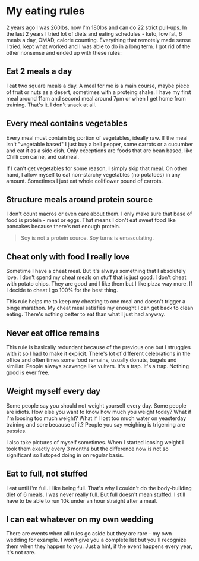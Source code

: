 # My eating rules

2 years ago I was 260lbs, now I'm 180lbs and can do 22 strict pull-ups. In the last 2 years I tried lot of diets and eating schedules - keto, low fat, 6 meals a day, OMAD, calorie counting. Everything that remotely made sense I tried, kept what worked and I was able to do in a long term. I got rid of the other nonsense and ended up with these rules:

## Eat 2 meals a day
I eat two square meals a day. A meal for me is a main course, maybe piece of fruit or nuts as a desert, sometimes with a proteing shake. I have my first meal around 11am and second meal around 7pm or when I get home from training. That's it. I don't snack at all.

## Every meal contains vegetables
Every meal must contain big portion of vegetables, ideally raw. If the meal isn't "vegetable based" I just buy a bell pepper, some carrots or a cucumber and eat it as a side dish. Only exceptions are foods that are bean based, like Chilli con carne, and oatmeal.

If I can't get vegetables for some reason, I simply skip that meal. On other hand, I allow myself to eat non-starchy vegetables (no potatoes) in any amount. Sometimes I just eat whole coliflower pound of carrots.

## Structure meals around protein source
I don't count macros or even care about them. I only make sure that base of food is protein - meat or eggs. That means I don't eat sweet food like pancakes because there's not enough protein.

> Soy is not a protein source. Soy turns is emasculating.

## Cheat only with food I really love
Sometime I have a cheat meal. But it's always something that I absolutely love. I don't spend my cheat meals on stuff that is just good. I don't cheat with potato chips. They are good and I like them but I like pizza way more. If I decide to cheat I go 100% for the best thing.

This rule helps me to keep my cheating to one meal and doesn't trigger a binge marathon. My cheat meal satisfies my enought I can get back to clean eating. There's nothing better to eat than what I just had anyway.

## Never eat office remains
This rule is basically redundant because of the previous one but I struggles with it so I had to make it explicit. There's lot of different celebrations in the office and often times some food remains, usually donuts, bagels and similiar. People always scavenge like vulters. It's a trap. It's a trap. Nothing good is ever free. 

## Weight myself every day
Some people say you should not weight yourself every day. Some people are idiots. How else you want to know how much you weight today? What if I'm loosing too much weight? What if I lost too much water on yeasterday training and sore because of it? People you say weighing is trigerring are pussies.

I also take pictures of myself sometimes. When I started loosing weight I took them exactly every 3 months but the difference now is not so significant so I stoped doing in on regular basis.

## Eat to full, not stuffed
I eat until I'm full. I like being full. That's why I couldn't do the body-building diet of 6 meals. I was never really full. But full doesn't mean stuffed. I still have to be able to run 10k under an hour straight after a meal.

## I can eat whatever on my own wedding
There are events when all rules go aside but they are rare - my own wedding for example. I won't give you a complete list but you'll recognize them when they happen to you. Just a hint, if the event happens every year, it's not rare.
